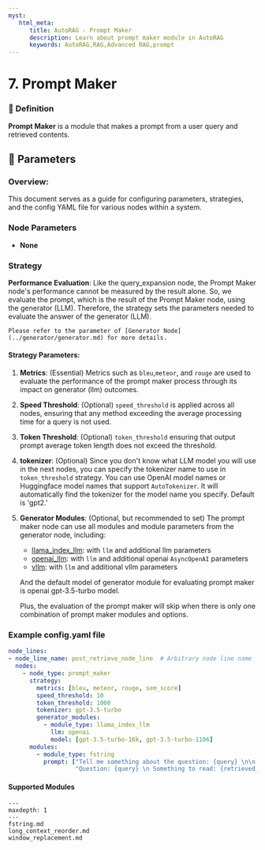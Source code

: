 ```yaml
---
myst:
   html_meta:
      title: AutoRAG - Prompt Maker
      description: Learn about prompt maker module in AutoRAG
      keywords: AutoRAG,RAG,Advanced RAG,prompt
---
```

# 7. Prompt Maker

### 🔎 **Definition**
**Prompt Maker** is a module that makes a prompt from a user query and retrieved contents.

## 🔢 **Parameters**
### **Overview**:
This document serves as a guide for configuring parameters, strategies, and the config YAML file for various nodes within a system.
### **Node Parameters**
- **None**
### **Strategy**
**Performance Evaluation**: Like the query_expansion node, the Prompt Maker node's performance cannot be measured by the result alone.
So, we evaluate the prompt, which is the result of the Prompt Maker node, using the generator (LLM).
Therefore, the strategy sets the parameters needed to evaluate the answer of the generator (LLM).
```{tip}
Please refer to the parameter of [Generator Node](../generator/generator.md) for more details.
```

#### **Strategy Parameters**:

1. **Metrics**: (Essential) Metrics such as `bleu`,`meteor`, and `rouge` are used to evaluate the performance of the
   prompt maker process through its impact on generator (llm) outcomes.
2. **Speed Threshold**: (Optional) `speed_threshold` is applied across all nodes, ensuring that any method exceeding the
   average processing time for a query is not used.
3. **Token Threshold**: (Optional) `token_threshold` ensuring that output prompt average token length does not exceed
   the
   threshold.
4. **tokenizer**: (Optional) Since you don't know what LLM model you will use in the next nodes, you can specify the
   tokenizer name
   to use in `token_threshold` strategy.
   You can use OpenAI model names or Huggingface model names that support `AutoTokenizer`.
   It will automatically find the tokenizer for the model name you specify.
   Default is 'gpt2.'
5. **Generator Modules**: (Optional, but recommended to set) The prompt maker node can use all modules and module
   parameters from the generator node,
   including:
   - [llama_index_llm](../generator/llama_index_llm.md): with `llm` and additional llm parameters
   - [openai_llm](../generator/openai_llm.md): with `llm` and additional openai `AsyncOpenAI` parameters
   - [vllm](../generator/vllm.md): with `llm` and additional vllm parameters

   And the default model of generator module for evaluating prompt maker is openai gpt-3.5-turbo model.

   Plus, the evaluation of the prompt maker will skip when there is only one combination of prompt maker modules and
   options.

### Example config.yaml file
```yaml
node_lines:
- node_line_name: post_retrieve_node_line  # Arbitrary node line name
  nodes:
    - node_type: prompt_maker
      strategy:
        metrics: [bleu, meteor, rouge, sem_score]
        speed_threshold: 10
        token_threshold: 1000
        tokenizer: gpt-3.5-turbo
        generator_modules:
          - module_type: llama_index_llm
            llm: openai
            model: [gpt-3.5-turbo-16k, gpt-3.5-turbo-1106]
      modules:
        - module_type: fstring
          prompt: ["Tell me something about the question: {query} \n\n {retrieved_contents}",
                   "Question: {query} \n Something to read: {retrieved_contents} \n What's your answer?"]
```


#### Supported Modules

```{toctree}
---
maxdepth: 1
---
fstring.md
long_context_reorder.md
window_replacement.md
```
